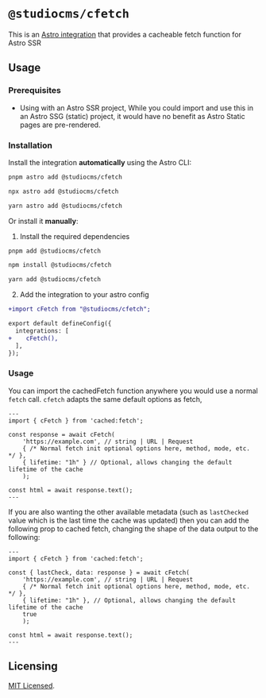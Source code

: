# `@studiocms/cfetch`

This is an [Astro integration](https://docs.astro.build/en/guides/integrations-guide/) that provides a cacheable fetch function for Astro SSR

## Usage

### Prerequisites

- Using with an Astro SSR project, While you could import and use this in an Astro SSG (static) project, it would have no benefit as Astro Static pages are pre-rendered.

### Installation

Install the integration **automatically** using the Astro CLI:

```bash
pnpm astro add @studiocms/cfetch
```

```bash
npx astro add @studiocms/cfetch
```

```bash
yarn astro add @studiocms/cfetch
```

Or install it **manually**:

1. Install the required dependencies

```bash
pnpm add @studiocms/cfetch
```

```bash
npm install @studiocms/cfetch
```

```bash
yarn add @studiocms/cfetch
```

2. Add the integration to your astro config

```diff
+import cFetch from "@studiocms/cfetch";

export default defineConfig({
  integrations: [
+    cFetch(),
  ],
});
```

### Usage

You can import the cachedFetch function anywhere you would use a normal `fetch` call. `cfetch` adapts the same default options as fetch,

```astro
---
import { cFetch } from 'cached:fetch';

const response = await cFetch(
    'https://example.com', // string | URL | Request
    { /* Normal fetch init optional options here, method, mode, etc. */ },
    { lifetime: "1h" } // Optional, allows changing the default lifetime of the cache
    );

const html = await response.text();
---
```

If you are also wanting the other available metadata (such as `lastChecked` value which is the last time the cache was updated) then you can add the following prop to cached fetch, changing the shape of the data output to the following:

```astro
---
import { cFetch } from 'cached:fetch';

const { lastCheck, data: response } = await cFetch(
    'https://example.com', // string | URL | Request
    { /* Normal fetch init optional options here, method, mode, etc. */ },
    { lifetime: "1h" }, // Optional, allows changing the default lifetime of the cache
    true
    );

const html = await response.text();
---
```

## Licensing

[MIT Licensed](https://github.com/withstudiocms/cfetch/blob/main/LICENSE).